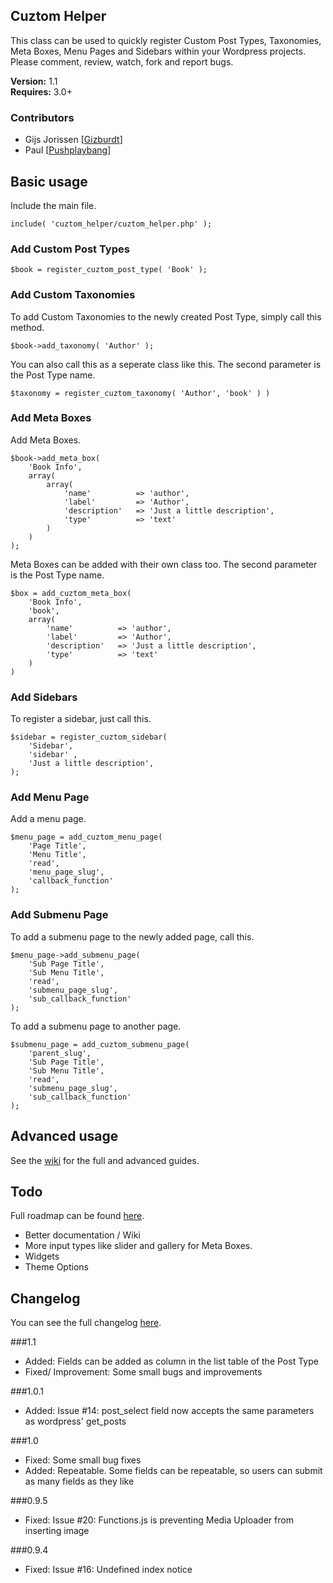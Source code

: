 ## Cuztom Helper

This class can be used to quickly register Custom Post Types, Taxonomies, Meta Boxes, Menu Pages and Sidebars within your Wordpress projects. Please comment, review, watch, fork and report bugs.

**Version:** 1.1  
**Requires:** 3.0+  

### Contributors
* Gijs Jorissen [<a href="https://github.com/Gizburdt">Gizburdt</a>]
* Paul [<a href="https://github.com/Pushplaybang">Pushplaybang</a>]

## Basic usage

Include the main file.
	
	include( 'cuztom_helper/cuztom_helper.php' );
   
### Add Custom Post Types
	
	$book = register_cuztom_post_type( 'Book' );
	
### Add Custom Taxonomies
	
To add Custom Taxonomies to the newly created Post Type, simply call this method.

	$book->add_taxonomy( 'Author' );
			
You can also call this as a seperate class like this. The second parameter is the Post Type name.

	$taxonomy = register_cuztom_taxonomy( 'Author', 'book' ) )

### Add Meta Boxes
	
Add Meta Boxes.

	$book->add_meta_box( 
		'Book Info', 
		array(
			array(
				'name' 			=> 'author',
				'label' 		=> 'Author',
				'description'	=> 'Just a little description',
				'type'			=> 'text'
			)
		)
	);
	
Meta Boxes can be added with their own class too. The second parameter is the Post Type name.

	$box = add_cuztom_meta_box(  
		'Book Info', 
		'book',
		array(
			'name' 			=> 'author',
			'label' 		=> 'Author',
			'description'	=> 'Just a little description',
			'type'			=> 'text'
		)
	)
	
### Add Sidebars

To register a sidebar, just call this.

	$sidebar = register_cuztom_sidebar( 
		'Sidebar',
		'sidebar' ,
		'Just a little description',
	);

### Add Menu Page

Add a menu page.

	$menu_page = add_cuztom_menu_page(
		'Page Title', 
		'Menu Title', 
		'read', 
		'menu_page_slug', 
		'callback_function'
	);
	
### Add Submenu Page

To add a submenu page to the newly added page, call this.

	$menu_page->add_submenu_page(
		'Sub Page Title',
		'Sub Menu Title',
		'read', 
		'submenu_page_slug', 
		'sub_callback_function'
	);

To add a submenu page to another page.

	$submenu_page = add_cuztom_submenu_page(
		'parent_slug',
		'Sub Page Title',
		'Sub Menu Title',
		'read', 
		'submenu_page_slug', 
		'sub_callback_function'
	);
	
## Advanced usage
See the <a href="https://github.com/Gizburdt/Wordpress-Cuztom-Helper/wiki">wiki</a> for the full and advanced guides.
	
## Todo
Full roadmap can be found <a href="https://github.com/Gizburdt/Wordpress-Cuztom-Helper/wiki/Roadmap">here</a>.

* Better documentation / Wiki
* More input types like slider and gallery for Meta Boxes.
* Widgets
* Theme Options

## Changelog
You can see the full changelog <a href="https://github.com/Gizburdt/Wordpress-Cuztom-Helper/wiki/Changelog">here</a>.

###1.1
* Added: Fields can be added as column in the list table of the Post Type
* Fixed/ Improvement: Some small bugs and improvements

###1.0.1
* Added: Issue #14: post_select field now accepts the same parameters as wordpress' get_posts

###1.0
* Fixed: Some small bug fixes
* Added: Repeatable. Some fields can be repeatable, so users can submit as many fields as they like

###0.9.5
* Fixed: Issue #20: Functions.js is preventing Media Uploader from inserting image

###0.9.4
* Fixed: Issue #16: Undefined index notice